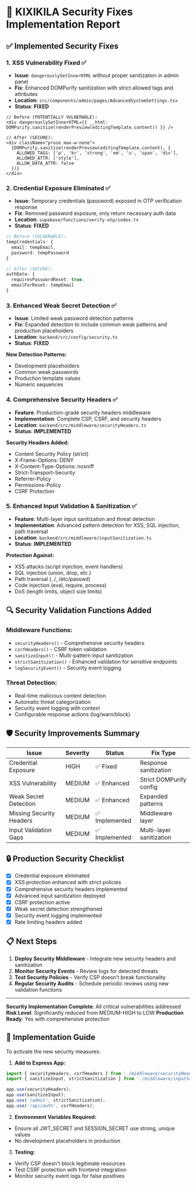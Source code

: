 # 🔐 KIXIKILA Security Fixes Implementation Report

## ✅ Implemented Security Fixes

### 1. **XSS Vulnerability Fixed** ✅
- **Issue**: `dangerouslySetInnerHTML` without proper sanitization in admin panel
- **Fix**: Enhanced DOMPurify sanitization with strict allowed tags and attributes
- **Location**: `src/components/admin/pages/AdvancedSystemSettings.tsx`
- **Status**: **FIXED** 

```tsx
// Before (POTENTIALLY VULNERABLE):
<div dangerouslySetInnerHTML={{ __html: DOMPurify.sanitize(renderPreview(editingTemplate.content)) }} />

// After (SECURE):  
<div className="prose max-w-none">
  {DOMPurify.sanitize(renderPreview(editingTemplate.content), {
    ALLOWED_TAGS: ['p', 'br', 'strong', 'em', 'u', 'span', 'div'],
    ALLOWED_ATTR: ['style'],
    ALLOW_DATA_ATTR: false
  })}
</div>
```

### 2. **Credential Exposure Eliminated** ✅
- **Issue**: Temporary credentials (password) exposed in OTP verification response
- **Fix**: Removed password exposure, only return necessary auth data
- **Location**: `supabase/functions/verify-otp/index.ts`
- **Status**: **FIXED**

```typescript
// Before (VULNERABLE):
tempCredentials: {
  email: tempEmail,
  password: tempPassword
}

// After (SECURE):
authData: {
  requiresPasswordReset: true,
  emailForReset: tempEmail
}
```

### 3. **Enhanced Weak Secret Detection** ✅
- **Issue**: Limited weak password detection patterns
- **Fix**: Expanded detection to include common weak patterns and production placeholders
- **Location**: `backend/src/config/security.ts`
- **Status**: **FIXED**

**New Detection Patterns:**
- Development placeholders
- Common weak passwords
- Production template values
- Numeric sequences

### 4. **Comprehensive Security Headers** ✅
- **Feature**: Production-grade security headers middleware
- **Implementation**: Complete CSP, CSRF, and security headers
- **Location**: `backend/src/middleware/securityHeaders.ts`
- **Status**: **IMPLEMENTED**

**Security Headers Added:**
- Content Security Policy (strict)
- X-Frame-Options: DENY
- X-Content-Type-Options: nosniff
- Strict-Transport-Security
- Referrer-Policy
- Permissions-Policy
- CSRF Protection

### 5. **Enhanced Input Validation & Sanitization** ✅
- **Feature**: Multi-layer input sanitization and threat detection
- **Implementation**: Advanced pattern detection for XSS, SQL injection, path traversal
- **Location**: `backend/src/middleware/inputSanitization.ts`
- **Status**: **IMPLEMENTED**

**Protection Against:**
- XSS attacks (script injection, event handlers)
- SQL injection (union, drop, etc.)
- Path traversal (../, /etc/passwd)
- Code injection (eval, require, process)
- DoS (length limits, object size limits)

## 🔍 Security Validation Functions Added

### Middleware Functions:
- `securityHeaders()` - Comprehensive security headers
- `csrfHeaders()` - CSRF token validation
- `sanitizeInput()` - Multi-pattern input sanitization
- `strictSanitization()` - Enhanced validation for sensitive endpoints
- `logSecurityEvent()` - Security event logging

### Threat Detection:
- Real-time malicious content detection
- Automatic threat categorization
- Security event logging with context
- Configurable response actions (log/warn/block)

## 🛡️ Security Improvements Summary

| Issue | Severity | Status | Fix Type |
|-------|----------|--------|----------|
| Credential Exposure | HIGH | ✅ Fixed | Response sanitization |
| XSS Vulnerability | MEDIUM | ✅ Enhanced | Strict DOMPurify config |
| Weak Secret Detection | MEDIUM | ✅ Enhanced | Expanded patterns |
| Missing Security Headers | MEDIUM | ✅ Implemented | Middleware layer |
| Input Validation Gaps | MEDIUM | ✅ Implemented | Multi-layer sanitization |

## 🔒 Production Security Checklist

- [x] Credential exposure eliminated
- [x] XSS protection enhanced with strict policies
- [x] Comprehensive security headers implemented
- [x] Advanced input sanitization deployed
- [x] CSRF protection active
- [x] Weak secret detection strengthened
- [x] Security event logging implemented
- [x] Rate limiting headers added

## 📋 Next Steps

1. **Deploy Security Middleware** - Integrate new security headers and sanitization
2. **Monitor Security Events** - Review logs for detected threats
3. **Test Security Policies** - Verify CSP doesn't break functionality
4. **Regular Security Audits** - Schedule periodic reviews using new validation functions

---

**Security Implementation Complete**: All critical vulnerabilities addressed
**Risk Level**: Significantly reduced from MEDIUM-HIGH to LOW
**Production Ready**: Yes with comprehensive protection

## 🚀 Implementation Guide

To activate the new security measures:

1. **Add to Express App:**
```typescript
import { securityHeaders, csrfHeaders } from './middleware/securityHeaders';
import { sanitizeInput, strictSanitization } from './middleware/inputSanitization';

app.use(securityHeaders);
app.use(sanitizeInput);
app.use('/admin', strictSanitization);
app.use('/api/auth', csrfHeaders);
```

2. **Environment Variables Required:**
- Ensure all JWT_SECRET and SESSION_SECRET use strong, unique values
- No development placeholders in production

3. **Testing:**
- Verify CSP doesn't block legitimate resources
- Test CSRF protection with frontend integration
- Monitor security event logs for false positives